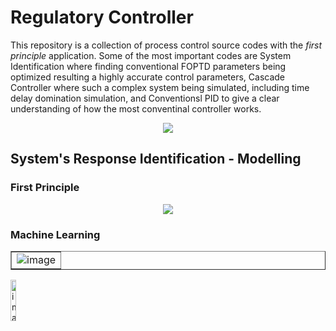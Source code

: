 # Regulatory Controller

This repository is a collection of process control source codes with the *first principle* application. Some of the most important codes are
System Identification where finding conventional FOPTD parameters being optimized resulting a highly accurate control parameters, Cascade
Controller where such a complex system being simulated, including time delay domination simulation, and Conventionsl PID to give a clear understanding
of how the most conventinal controller works.

<p align="center">
<img src="https://github.com/MuhammadRiyanMadya/Regulatory_Controller/blob/main/responseselfdrive.png">
</p>

## System's Response Identification - Modelling

### First Principle
<!-- ![alt text]()-->
<p align="center">
<img src="https://github.com/MuhammadRiyanMadya/Regulatory_Controller/blob/main/responseselfdrive.png">
</p>

### Machine Learning

<table border="1">
<td><img alt="image" src="https://github.com/MuhammadRiyanMadya/Regulatory_Controller/blob/main/responseselfdrive.png"></td>
</table>

<a href="https://github.com/MuhammadRiyanMadya/Regulatory_Controller/blob/main/responseselfdrive.png">
<img alt="image" src="https://github.com/MuhammadRiyanMadya/Regulatory_Controller/blob/main/responseselfdrive.png" width=13%></a>
<!>
